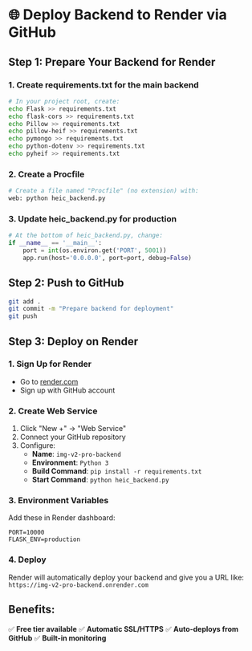 # 🌐 Deploy Backend to Render via GitHub

## Step 1: Prepare Your Backend for Render

### 1. Create requirements.txt for the main backend
```bash
# In your project root, create:
echo Flask >> requirements.txt
echo flask-cors >> requirements.txt
echo Pillow >> requirements.txt
echo pillow-heif >> requirements.txt
echo pymongo >> requirements.txt
echo python-dotenv >> requirements.txt
echo pyheif >> requirements.txt
```

### 2. Create a Procfile
```bash
# Create a file named "Procfile" (no extension) with:
web: python heic_backend.py
```

### 3. Update heic_backend.py for production
```python
# At the bottom of heic_backend.py, change:
if __name__ == '__main__':
    port = int(os.environ.get('PORT', 5001))
    app.run(host='0.0.0.0', port=port, debug=False)
```

## Step 2: Push to GitHub
```bash
git add .
git commit -m "Prepare backend for deployment"
git push
```

## Step 3: Deploy on Render

### 1. Sign Up for Render
- Go to [render.com](https://render.com)
- Sign up with GitHub account

### 2. Create Web Service
1. Click "New +" → "Web Service"
2. Connect your GitHub repository
3. Configure:
   - **Name**: `img-v2-pro-backend`
   - **Environment**: `Python 3`
   - **Build Command**: `pip install -r requirements.txt`
   - **Start Command**: `python heic_backend.py`

### 3. Environment Variables
Add these in Render dashboard:
```
PORT=10000
FLASK_ENV=production
```

### 4. Deploy
Render will automatically deploy your backend and give you a URL like:
`https://img-v2-pro-backend.onrender.com`

## Benefits:
✅ **Free tier available**
✅ **Automatic SSL/HTTPS**
✅ **Auto-deploys from GitHub**
✅ **Built-in monitoring**